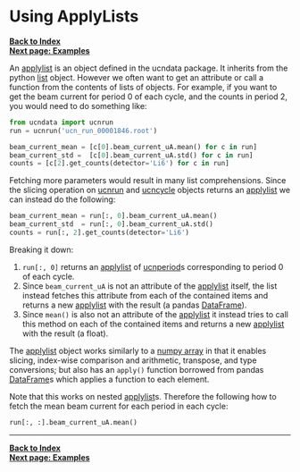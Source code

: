# Using ApplyLists

[**Back to Index**](index.md)\
[**Next page: Examples**](examples.md)

An [applylist] is an object defined in the ucndata package. It inherits from the python [list](https://docs.python.org/3/tutorial/datastructures.html) object. However we often want to get an attribute or call a function from the contents of lists of objects. For example, if you want to get the beam current for period 0 of each cycle, and the counts in period 2, you would need to do something like:

```python
from ucndata import ucnrun
run = ucnrun('ucn_run_00001846.root')

beam_current_mean = [c[0].beam_current_uA.mean() for c in run]
beam_current_std =  [c[0].beam_current_uA.std() for c in run]
counts = [c[2].get_counts(detector='Li6') for c in run]
```

Fetching more parameters would result in many list comprehensions. Since the slicing operation on [ucnrun] and [ucncycle] objects returns an [applylist] we can instead do the following:

```python
beam_current_mean = run[:, 0].beam_current_uA.mean()
beam_current_std  = run[:, 0].beam_current_uA.std()
counts = run[:, 2].get_counts(detector='Li6')
```

Breaking it down:

1. `run[:, 0]` returns an [applylist] of [ucnperiod]s corresponding to period 0 of each cycle.
2. Since `beam_current_uA` is not an attribute of the [applylist] itself, the list instead fetches this attribute from each of the contained items and returns a new [applylist] with the result (a pandas [DataFrame]).
3. Since `mean()` is also not an attribute of the [applylist] it instead tries to call this method on each of the contained items and returns a new [applylist] with the result (a float).

The [applylist] object works similarly to a [numpy array](https://numpy.org/doc/stable/reference/generated/numpy.ndarray.html) in that it enables slicing, index-wise comparison and arithmetic, transpose, and type conversions; but also has an `apply()` function borrowed from pandas [DataFrame]s which applies a function to each element.

Note that this works on nested [applylist]s. Therefore the following how to fetch the mean beam current for each period in each cycle:

```python
run[:, :].beam_current_uA.mean()
```

---

[**Back to Index**](index.md)\
[**Next page: Examples**](examples.md)

[tfile]: #tfile
[DataFrame]: https://pandas.pydata.org/pandas-docs/stable/reference/api/pandas.DataFrame.html
[ttree]:https://github.com/ucn-triumf/rootloader/blob/main/docs/rootloader/ttree.md
[attrdict]:https://github.com/ucn-triumf/rootloader/blob/main/docs/rootloader/attrdict.md
[rootloader]: https://github.com/ucn-triumf/rootloader
[ucnrun]: ../docs/ucnrun.md
[ucncycle]: ../docs/ucncycle.md
[ucnperiod]: ../docs/ucnperiod.md
[applylist]: ../docs/applylist.md
[read]: ../docs/read.md
[merge]: ../docs/merge.md
